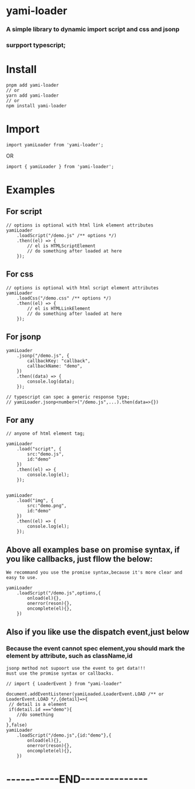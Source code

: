 # yami-loader

### A simple library to dynamic import script and css and jsonp

### surpport typescript;

# Install

```
pnpm add yami-loader
// or
yarn add yami-loader
// or
npm install yami-loader
```

# Import

```
import yamiLoader from 'yami-loader';
```

OR

```
import { yamiLoader } from 'yami-loader';
```

# Examples

## For script

```
// options is optional with html link element attributes
yamiLoader
    .loadScript("/demo.js" /** options */)
    .then((el) => {
        // el is HTMLScriptElement
        // do something after loaded at here
    });

```

## For css

```
// options is optional with html script element attributes
yamiLoader
    .loadCss("/demo.css" /** options */)
    .then((el) => {
        // el is HTMLLinkElement
        // do something after loaded at here
    });
```

## For jsonp

```
yamiLoader
    .jsonp("/demo.js", {
        callbackKey: "callback",
        callbackName: "demo",
    })
    .then((data) => {
        console.log(data);
    });

// typescript can spec a generic response type;
// yamiLoader.jsonp<number>("/demo.js",...).then(data=>{})

```

## For any

```
// anyone of html element tag;

yamiLoader
    .load("script", {
        src:"demo.js",
        id:"demo"
    })
    .then((el) => {
        console.log(el);
    });


yamiLoader
    .load("img", {
        src:"demo.png",
        id:"demo"
    })
    .then((el) => {
        console.log(el);
    });

```

## Above all examples base on promise syntax, if you like callbacks, just fllow the below:

    We recommand you use the promise syntax,because it's more clear and easy to use.

```
yamiLoader
    .loadScript("/demo.js",options,{
        onload(el){},
        onerror(reson){},
        oncomplete(el){},
    })

```

## Also if you like use the dispatch event,just below

### Because the event cannot spec element,you should mark the element by attribute, such as className,id

    jsonp method not supoort use the event to get data!!!
    must use the promise syntax or callbacks.

```
// import { LoaderEvent } from "yami-loader"

document.addEventListener(yamiLoaded.LoaderEvent.LOAD /** or LoaderEvent.LOAD */,{detail}=>{
 // detail is a element
 if(detail.id ==="demo"){
    //do something
 }
},false)
yamiLoader
    .loadScript("/demo.js",{id:"demo"},{
        onload(el){},
        onerror(reson){},
        oncomplete(el){},
    })

```

# -----------END--------------
